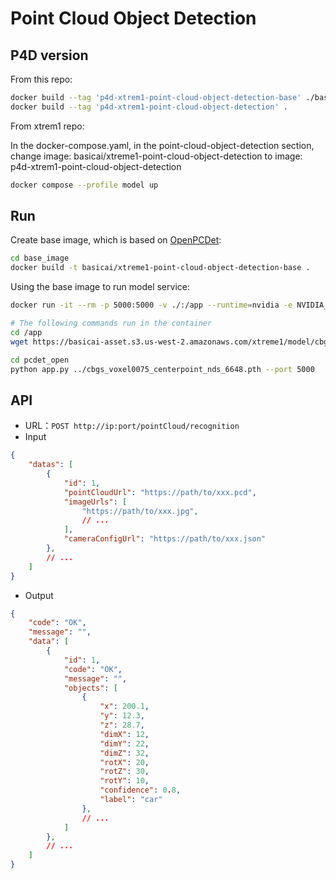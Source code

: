# Point Cloud Object Detection

## P4D version

From this repo:

```bash
docker build --tag 'p4d-xtrem1-point-cloud-object-detection-base' ./base_image
docker build --tag 'p4d-xtrem1-point-cloud-object-detection' .
```

From xtrem1 repo:

In the docker-compose.yaml, in the point-cloud-object-detection section, change
image: basicai/xtreme1-point-cloud-object-detection
to
image: p4d-xtrem1-point-cloud-object-detection

```bash
docker compose --profile model up  
```

## Run

Create base image, which is based on [OpenPCDet](https://github.com/open-mmlab/OpenPCDet):
```bash
cd base_image
docker build -t basicai/xtreme1-point-cloud-object-detection-base .
```

Using the base image to run model service:
```bash
docker run -it --rm -p 5000:5000 -v ./:/app --runtime=nvidia -e NVIDIA_VISIBLE_DEVICES=0 -m 32G --memory-reservation 8G --cpu-shares=80 --shm-size=32G basicai/xtreme1-point-cloud-object-detection-base env LANG=C.UTF-8 /bin/bash

# The following commands run in the container
cd /app
wget https://basicai-asset.s3.us-west-2.amazonaws.com/xtreme1/model/cbgs_voxel0075_centerpoint_nds_6648.pth

cd pcdet_open
python app.py ../cbgs_voxel0075_centerpoint_nds_6648.pth --port 5000
```

## API

- URL：`POST http://ip:port/pointCloud/recognition`
- Input
```json
{
    "datas": [
        {
            "id": 1,
            "pointCloudUrl": "https://path/to/xxx.pcd",
            "imageUrls": [
                "https://path/to/xxx.jpg",
                // ...
            ],
            "cameraConfigUrl": "https://path/to/xxx.json"
        },
        // ...
    ]
}
```
- Output
```json
{
    "code": "OK",
    "message": "",
    "data": [
        {
            "id": 1,
            "code": "OK",
            "message": "",
            "objects": [
                {
                    "x": 200.1,
                    "y": 12.3,
                    "z": 28.7,
                    "dimX": 12,
                    "dimY": 22,
                    "dimZ": 32,
                    "rotX": 20,
                    "rotZ": 30,
                    "rotY": 10,
                    "confidence": 0.8,
                    "label": "car"
                },
                // ...
            ]
        },
        // ...
    ]
}
```
